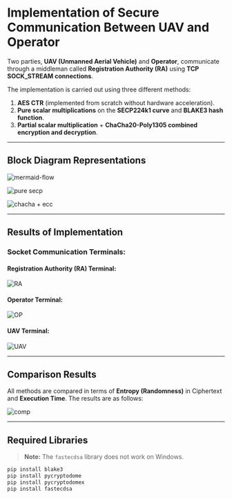 # **Implementation of Secure Communication Between UAV and Operator**

Two parties, **UAV (Unmanned Aerial Vehicle)** and **Operator**, communicate through a middleman called **Registration Authority (RA)** using **TCP SOCK_STREAM connections**.

The implementation is carried out using three different methods:

1. **AES CTR** (implemented from scratch without hardware acceleration).  
2. **Pure scalar multiplications** on the **SECP224k1 curve** and **BLAKE3 hash function**.  
3. **Partial scalar multiplication** + **ChaCha20-Poly1305 combined encryption and decryption**.

---

## **Block Diagram Representations**

![mermaid-flow](https://github.com/user-attachments/assets/fb546766-da76-4f24-825f-cad3cf1845a6)

![pure secp](https://github.com/user-attachments/assets/a5523bce-20dc-4d74-8818-02894abbb213)

![chacha + ecc](https://github.com/user-attachments/assets/7324754e-beee-4652-869f-6783b725aa90)

---

## **Results of Implementation**

### Socket Communication Terminals:

#### Registration Authority (RA) Terminal:
![RA](https://github.com/user-attachments/assets/61296cf8-5306-4b5c-8ed0-b4e17832bbf9)

#### Operator Terminal:
![OP](https://github.com/user-attachments/assets/2edd0e7e-556d-40bf-9ecc-285c912f4325)

#### UAV Terminal:
![UAV](https://github.com/user-attachments/assets/296d5ee1-4226-41d3-8203-4064fa408f03)

---

## **Comparison Results**

All methods are compared in terms of **Entropy (Randomness)** in Ciphertext and **Execution Time**. The results are as follows:

![comp](https://github.com/user-attachments/assets/2a003234-32b4-420f-a1a9-c977b11c9947)

---

## **Required Libraries**

> **Note:** The `fastecdsa` library does not work on Windows.

```bash
pip install blake3
pip install pycryptodome
pip install pycryptodomex
pip install fastecdsa
